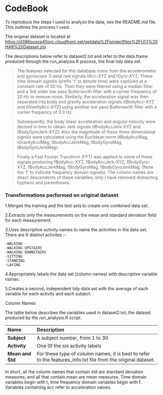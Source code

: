 
# CodeBook

To reproduce the steps I used to analyze the data, see the README.md file. This outlines the process I used. 

The original dataset is located at https://d396qusza40orc.cloudfront.net/getdata%2Fprojectfiles%2FUCI%20HAR%20Dataset.zip 

The descriptions below refer to dataset2.txt and refer to the data frame produced through the run_analysis.R process, the final tidy data set.

>The features selected for this database come from the accelerometer and gyroscope 3-axial raw signals tAcc-XYZ and tGyro-XYZ. These time domain signals (prefix 't' to denote time) were captured at a constant rate of 50 Hz. Then they were filtered using a median filter and a 3rd order low pass Butterworth filter with a corner frequency of 20 Hz to remove noise. Similarly, the acceleration signal was then separated into body and gravity acceleration signals (tBodyAcc-XYZ and tGravityAcc-XYZ) using another low pass Butterworth filter with a corner frequency of 0.3 Hz.

>Subsequently, the body linear acceleration and angular velocity were derived in time to obtain Jerk signals (tBodyAccJerk-XYZ and tBodyGyroJerk-XYZ). Also the magnitude of these three-dimensional signals were calculated using the Euclidean norm (tBodyAccMag, tGravityAccMag, tBodyAccJerkMag, tBodyGyroMag, tBodyGyroJerkMag).

>Finally a Fast Fourier Transform (FFT) was applied to some of these signals producing fBodyAcc-XYZ, fBodyAccJerk-XYZ, fBodyGyro-XYZ, fBodyAccJerkMag, fBodyGyroMag, fBodyGyroJerkMag. (Note the 'f' to indicate frequency domain signals).
The column names are direct descendents of these variables, only I have removed distracting hyphens and parentheses.


### Transformations performed on original dataset
1.Merges the training and the test sets to create one combined data set.

2.Extracts only the measurements on the mean and standard deviation feild for each measurement.

3.Uses descriptive activity names to name the activities in the data set. There are 6 distinct activites  :- 

    -WALKING
    -WALKING_UPSTAIRS
    -WALKING_DOWNSTAIRS
    -SITTING
    -STANDING
    -LAYING


4.Appropriately labels the data set (column names) with descriptive variable names.

5.Creates a second, independent tidy data set with the average of each variable for each activity and each subject.

Column Names

The table below describes the variables used in dataset2.txt, the dataset produced by the run_analysis.R script.

| Name             | Description               |
|:--------------------|:-------------|
|**Subject**	   |A subject number, from 1 to 30|
|**Activity**	   |One 0f the six activity labels| 
|**Mean and  Std** | For these type of column names, it is best to refer to the features_info.txt file from the original dataset. |

In short, all the column names that contain std are standard deviation measures, and all that contain mean are mean measures. Time domain variables begin with t, time frequency domain variables begin with f. Variables containing acc refer to acceleration values.